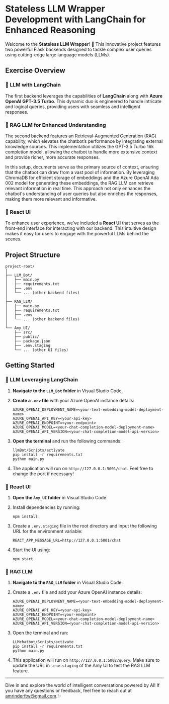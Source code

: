 # Stateless LLM Wrapper Development with LangChain for Enhanced Reasoning


Welcome to the **Stateless LLM Wrapper**! 🚀 This innovative project features two powerful Flask backends designed to tackle complex user queries using cutting-edge large language models (LLMs). 

## Exercise Overview

### 🌟 LLM with LangChain

The first backend leverages the capabilities of **LangChain** along with **Azure OpenAI GPT-3.5 Turbo**. This dynamic duo is engineered to handle intricate and logical queries, providing users with seamless and intelligent responses.

### 🧠 RAG LLM for Enhanced Understanding

The second backend features an Retrieval-Augmented Generation (RAG) capability, which elevates the chatbot’s performance by integrating external knowledge sources. This implementation utilizes the GPT-3.5 Turbo 16k completion model, allowing the chatbot to handle more extensive context and provide richer, more accurate responses.

In this setup, documents serve as the primary source of context, ensuring that the chatbot can draw from a vast pool of information. By leveraging ChromaDB for efficient storage of embeddings and the Azure OpenAI Ada 002 model for generating these embeddings, the RAG LLM can retrieve relevant information in real time. This approach not only enhances the chatbot's understanding of user queries but also enriches the responses, making them more relevant and informative.

### 🎨 React UI

To enhance user experience, we’ve included a **React UI** that serves as the front-end interface for interacting with our backend. This intuitive design makes it easy for users to engage with the powerful LLMs behind the scenes.

## Project Structure

```
project-root/
│
├── LLM_Bot/
│   ├── main.py
│   ├── requirements.txt
│   ├── .env
│   └── ... (other backend files)
│
├── RAG_LLM/
│   ├── main.py
│   ├── requirements.txt
│   ├── .env
│   └── ... (other backend files)
│
└── Amy_UI/
    ├── src/
    ├── public/
    ├── package.json
    ├── .env.staging
    └── ... (other UI files)
```

## Getting Started

### 🚀 LLM Leveraging LangChain

1. **Navigate to the `LLM_Bot` folder** in Visual Studio Code.
2. **Create a `.env` file** with your Azure OpenAI instance details:

   ```
   AZURE_OPENAI_DEPLOYMENT_NAME=<your-text-embedding-model-deployment-name>
   AZURE_OPENAI_API_KEY=<your-api-key>
   AZURE_OPENAI_ENDPOINT=<your-endpoint>
   AZURE_OPENAI_MODEL=<your-chat-completion-model-deployment-name>
   AZURE_OPENAI_API_VERSION=<your-chat-completion-model-api-version>
   ```
   
4. **Open the terminal** and run the following commands:
 
   ```
   llmBot/Scripts/activate
   pip install -r requirements.txt
   python main.py
   ```
   
6. The application will run on `http://127.0.0.1:5001/chat`. Feel free to change the port if necessary!

### 🎨 React UI

1. **Open the `Amy_UI` folder** in Visual Studio Code.
2. Install dependencies by running:

    ```
   npm install
    ```
    
4. Create a `.env.staging` file in the root directory and input the following URL for the environment variable:

    ```
   REACT_APP_MESSAGE_URL=http://127.0.0.1:5001/chat
    ```
    
6. Start the UI using:

    ```
   npm start
    ```
    

### 🧠 RAG LLM

1. **Navigate to the `RAG_LLM` folder** in Visual Studio Code.
2. Create a `.env` file and add your Azure OpenAI instance details:

    ```
   AZURE_OPENAI_DEPLOYMENT_NAME=<your-text-embedding-model-deployment-name>
   AZURE_OPENAI_API_KEY=<your-api-key>
   AZURE_OPENAI_ENDPOINT=<your-endpoint>
   AZURE_OPENAI_MODEL=<your-chat-completion-model-deployment-name>
   AZURE_OPENAI_API_VERSION=<your-chat-completion-model-api-version>
   ```
    
4. Open the terminal and run:

   ```
   LLMchatbot/Scripts/activate
   pip install -r requirements.txt
   python main.py
   ```
   
6. This application will run on `http://127.0.0.1:5002/query`. Make sure to update the URL in `.env.staging` of the Amy UI to test the RAG LLM feature.


---

Dive in and explore the world of intelligent conversations powered by AI! If you have any questions or feedback, feel free to reach out at amrinderftw@gmail.com.✨
